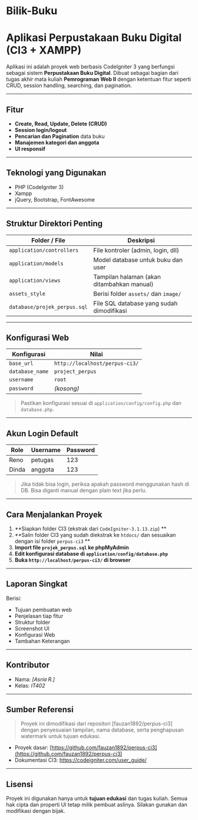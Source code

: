 # Bilik-Buku

#  Aplikasi Perpustakaan Buku Digital (CI3 + XAMPP)

Aplikasi ini adalah proyek web berbasis CodeIgniter 3 yang berfungsi sebagai sistem **Perpustakaan Buku Digital**. Dibuat sebagai bagian dari tugas akhir mata kuliah **Pemrograman Web II** dengan ketentuan fitur seperti CRUD, session handling, searching, dan pagination.

---

##  Fitur 

-  **Create, Read, Update, Delete (CRUD)** 
-  **Session login/logout**
-  **Pencarian dan Pagination** data buku
-  **Manajemen kategori dan anggota**
-  **UI responsif** 

---

##  Teknologi yang Digunakan

- PHP (CodeIgniter 3)
- Xampp
- jQuery, Bootstrap, FontAwesome

---

##  Struktur Direktori Penting

| Folder / File         | Deskripsi                                       |
|-----------------------|--------------------------------------------------|
| `application/controllers` | File kontroler (admin, login, dll)         |
| `application/models`      | Model database untuk buku dan user         |
| `application/views`       | Tampilan halaman (akan ditambahkan manual) |
| `assets_style`            | Berisi folder `assets/` dan `image/`       |
| `database/projek_perpus.sql`     | File SQL database yang sudah dimodifikasi  |

---

##  Konfigurasi Web

| Konfigurasi      | Nilai                         |
|------------------|-------------------------------|
| `base_url`       | `http://localhost/perpus-ci3/`|
| `database_name`  | `project_perpus`              |
| `username`       | `root`                        |
| `password`       | *(kosong)*                    |

>  Pastikan konfigurasi sesuai di `application/config/config.php` dan `database.php`.

---

##  Akun Login Default

| Role   | Username | Password  |
|--------|----------|-----------|
| Reno   | petugas  |    123    |
| Dinda  | anggota  |    123    |

> Jika tidak bisa login, periksa apakah password menggunakan hash di DB. Bisa diganti manual dengan plain text jika perlu.

---

##  Cara Menjalankan Proyek

1. **Siapkan folder CI3 (ekstrak dari `CodeIgniter-3.1.13.zip`) **
2. **Salin folder CI3 yang sudah diekstrak ke `htdocs/` dan sesuaikan dengan isi folder `perpus-ci3` **
3. **Import file `projek_perpus.sql` ke phpMyAdmin**
4. **Edit konfigurasi database di `application/config/database.php`**
5. **Buka `http://localhost/perpus-ci3/` di browser**

---

##  Laporan Singkat

Berisi:
- Tujuan pembuatan web
- Penjelasan tiap fitur
- Struktur folder 
- Screenshot UI
- Konfigurasi Web
- Tambahan Keterangan 

---

##  Kontributor

- Nama: *[Asria R.]*
- Kelas: *IT402*

---

##  Sumber Referensi

>  Proyek ini dimodifikasi dari repositori [fauzan1892/perpus-ci3] dengan penyesuaian tampilan, nama database, serta penghapusan watermark untuk tujuan edukasi.

- Proyek dasar: [https://github.com/fauzan1892/perpus-ci3](https://github.com/fauzan1892/perpus-ci3)
- Dokumentasi CI3: https://codeigniter.com/user_guide/

---

##  Lisensi

Proyek ini digunakan hanya untuk **tujuan edukasi** dan tugas kuliah. Semua hak cipta dan properti UI tetap milik pembuat aslinya. Silakan gunakan dan modifikasi dengan bijak.

